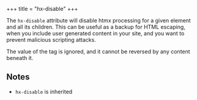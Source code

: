+++
title = "hx-disable"
+++

The `hx-disable` attribute will disable htmx processing for a given element and all its children.  This can be 
useful as a backup for HTML escaping, when you include user generated content in your site, and you want to 
prevent malicious scripting attacks.

The value of the tag is ignored, and it cannot be reversed by any content beneath it.

## Notes

* `hx-disable` is inherited
